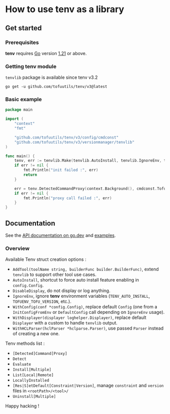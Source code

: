 # How to use tenv as a library

## Get started

### Prerequisites

**tenv** requires [Go](https://go.dev) version [1.21](https://go.dev/doc/devel/release#go1.21.0) or above.

### Getting tenv module

`tenvlib` package is available since tenv v3.2

```console
go get -u github.com/tofuutils/tenv/v3@latest
```

### Basic example

```go
package main

import (
    "context"
    "fmt"

    "github.com/tofuutils/tenv/v3/config/cmdconst"
    "github.com/tofuutils/tenv/v3/versionmanager/tenvlib"
)

func main() {
    tenv, err := tenvlib.Make(tenvlib.AutoInstall, tenvlib.IgnoreEnv, tenvlib.DisableDisplay)
    if err != nil {
        fmt.Println("init failed :", err)
        return
    }

    err = tenv.DetectedCommandProxy(context.Background(), cmdconst.TofuName, "version")
    if err != nil {
        fmt.Println("proxy call failed :", err)
    }
}
```

## Documentation

See the [API documentation on go.dev](https://pkg.go.dev/github.com/tofuutils/tenv/v3/versionmanager/tenvlib) and [examples](https://github.com/tofuutils/tenv/tree/main/versionmanager/tenvlib/examples).

### Overview

Available Tenv struct creation options :

- `AddTool(toolName string, builderFunc builder.BuilderFunc)`, extend `tenvlib` to support other tool use cases.
- `AutoInstall`, shortcut to force auto install feature enabling in `config.Config`.
- `DisableDisplay`, do not display or log anything.
- `IgnoreEnv`, ignore **tenv** environment variables (`TENV_AUTO_INSTALL`, `TOFUENV_TOFU_VERSION`, etc.).
- `WithConfig(conf *config.Config)`, replace default `Config` (one from a `InitConfigFromEnv` or `DefaultConfig` call depending on `IgnoreEnv` usage).
- `WithDisplayer(displayer loghelper.Displayer)`, replace default `Displayer` with a custom to handle `tenvlib` output.
- `WithHCLParser(hclParser *hclparse.Parser)`, use passed `Parser` instead of creating a new one.

Tenv methods list :

- `[Detected]Command[Proxy]`
- `Detect`
- `Evaluate`
- `Install[Multiple]`
- `List[Local|Remote]`
- `LocallyInstalled`
- `[Res|S]etDefault[Constraint|Version]`, manage `constraint` and `version` files in `<rootPath>/<tool>/`
- `Uninstall[Multiple]`

Happy hacking !
